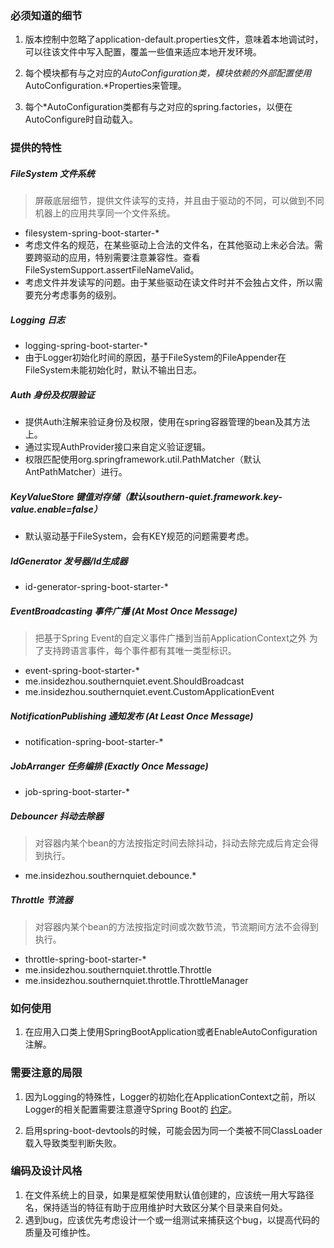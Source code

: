 ### 必须知道的细节
1. 版本控制中忽略了application-default.properties文件，意味着本地调试时，可以往该文件中写入配置，覆盖一些值来适应本地开发环境。

1. 每个模块都有与之对应的*AutoConfiguration类，模块依赖的外部配置使用*AutoConfiguration.*Properties来管理。

1. 每个*AutoConfiguration类都有与之对应的spring.factories，以便在AutoConfigure时自动载入。


### 提供的特性
##### FileSystem 文件系统  

> 屏蔽底层细节，提供文件读写的支持，并且由于驱动的不同，可以做到不同机器上的应用共享同一个文件系统。

- filesystem-spring-boot-starter-*
- 考虑文件名的规范，在某些驱动上合法的文件名，在其他驱动上未必合法。需要跨驱动的应用，特别需要注意兼容性。查看FileSystemSupport.assertFileNameValid。
- 考虑文件并发读写的问题。由于某些驱动在读文件时并不会独占文件，所以需要充分考虑事务的级别。

##### Logging 日志

- logging-spring-boot-starter-*
- 由于Logger初始化时间的原因，基于FileSystem的FileAppender在FileSystem未能初始化时，默认不输出日志。
    
##### Auth 身份及权限验证

- 提供Auth注解来验证身份及权限，使用在spring容器管理的bean及其方法上。
- 通过实现AuthProvider接口来自定义验证逻辑。
- 权限匹配使用org.springframework.util.PathMatcher（默认AntPathMatcher）进行。

##### KeyValueStore 键值对存储（默认southern-quiet.framework.key-value.enable=false）

- 默认驱动基于FileSystem，会有KEY规范的问题需要考虑。
    
##### IdGenerator 发号器/Id生成器

- id-generator-spring-boot-starter-*
    
##### EventBroadcasting 事件广播 (At Most Once Message)

> 把基于Spring Event的自定义事件广播到当前ApplicationContext之外
> 为了支持跨语言事件，每个事件都有其唯一类型标识。

- event-spring-boot-starter-*
- me.insidezhou.southernquiet.event.ShouldBroadcast
- me.insidezhou.southernquiet.event.CustomApplicationEvent
    
##### NotificationPublishing 通知发布 (At Least Once Message)

- notification-spring-boot-starter-*
    
##### JobArranger 任务编排 (Exactly Once Message)

- job-spring-boot-starter-*

##### Debouncer 抖动去除器

> 对容器内某个bean的方法按指定时间去除抖动，抖动去除完成后肯定会得到执行。

- me.insidezhou.southernquiet.debounce.*

##### Throttle 节流器  

> 对容器内某个bean的方法按指定时间或次数节流，节流期间方法不会得到执行。

- throttle-spring-boot-starter-*
- me.insidezhou.southernquiet.throttle.Throttle
- me.insidezhou.southernquiet.throttle.ThrottleManager


### 如何使用
1. 在应用入口类上使用SpringBootApplication或者EnableAutoConfiguration注解。


### 需要注意的局限
1. 因为Logging的特殊性，Logger的初始化在ApplicationContext之前，所以Logger的相关配置需要注意遵守Spring Boot的
[约定](https://docs.spring.io/spring-boot/docs/2.0.6.RELEASE/reference/htmlsingle/#boot-features-custom-log-configuration)。

1. 启用spring-boot-devtools的时候，可能会因为同一个类被不同ClassLoader载入导致类型判断失败。


### 编码及设计风格
1. 在文件系统上的目录，如果是框架使用默认值创建的，应该统一用大写路径名，保持适当的特征有助于应用维护时大致区分某个目录来自何处。
1. 遇到bug，应该优先考虑设计一个或一组测试来捕获这个bug，以提高代码的质量及可维护性。
